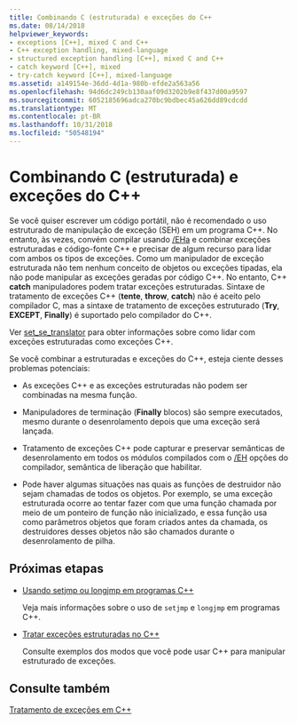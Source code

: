 ```yaml
---
title: Combinando C (estruturada) e exceções do C++
ms.date: 08/14/2018
helpviewer_keywords:
- exceptions [C++], mixed C and C++
- C++ exception handling, mixed-language
- structured exception handling [C++], mixed C and C++
- catch keyword [C++], mixed
- try-catch keyword [C++], mixed-language
ms.assetid: a149154e-36dd-4d1a-980b-efde2a563a56
ms.openlocfilehash: 94d6dc249cb130aaf09d3202b9e8f437d00a9597
ms.sourcegitcommit: 6052185696adca270bc9bdbec45a626dd89cdcdd
ms.translationtype: MT
ms.contentlocale: pt-BR
ms.lasthandoff: 10/31/2018
ms.locfileid: "50548194"
---
```

# <a name="mixing-c-structured-and-c-exceptions"></a>Combinando C (estruturada) e exceções do C++

Se você quiser escrever um código portátil, não é recomendado o uso estruturado de manipulação de exceção (SEH) em um programa C++. No entanto, às vezes, convém compilar usando [/EHa](../build/reference/eh-exception-handling-model.md) e combinar exceções estruturadas e código-fonte C++ e precisar de algum recurso para lidar com ambos os tipos de exceções. Como um manipulador de exceção estruturada não tem nenhum conceito de objetos ou exceções tipadas, ela não pode manipular as exceções geradas por código C++. No entanto, C++ **catch** manipuladores podem tratar exceções estruturadas. Sintaxe de tratamento de exceções C++ (**tente**, **throw**, **catch**) não é aceito pelo compilador C, mas a sintaxe de tratamento de exceções estruturado (**Try**, **EXCEPT**, **Finally**) é suportado pelo compilador do C++.

Ver [set_se_translator](../c-runtime-library/reference/set-se-translator.md) para obter informações sobre como lidar com exceções estruturadas como exceções C++.

Se você combinar a estruturadas e exceções do C++, esteja ciente desses problemas potenciais:

- As exceções C++ e as exceções estruturadas não podem ser combinadas na mesma função.

- Manipuladores de terminação (**Finally** blocos) são sempre executados, mesmo durante o desenrolamento depois que uma exceção será lançada.

- Tratamento de exceções C++ pode capturar e preservar semânticas de desenrolamento em todos os módulos compilados com o [/EH](../build/reference/eh-exception-handling-model.md) opções do compilador, semântica de liberação que habilitar.

- Pode haver algumas situações nas quais as funções de destruidor não sejam chamadas de todos os objetos. Por exemplo, se uma exceção estruturada ocorre ao tentar fazer com que uma função chamada por meio de um ponteiro de função não inicializado, e essa função usa como parâmetros objetos que foram criados antes da chamada, os destruidores desses objetos não são chamados durante o desenrolamento de pilha.

## <a name="next-steps"></a>Próximas etapas

- [Usando setjmp ou longjmp em programas C++](../cpp/using-setjmp-longjmp.md)

  Veja mais informações sobre o uso de `setjmp` e `longjmp` em programas C++.

- [Tratar exceções estruturadas no C++](../cpp/exception-handling-differences.md)

  Consulte exemplos dos modos que você pode usar C++ para manipular estruturado de exceções.

## <a name="see-also"></a>Consulte também

[Tratamento de exceções em C++](../cpp/cpp-exception-handling.md)
